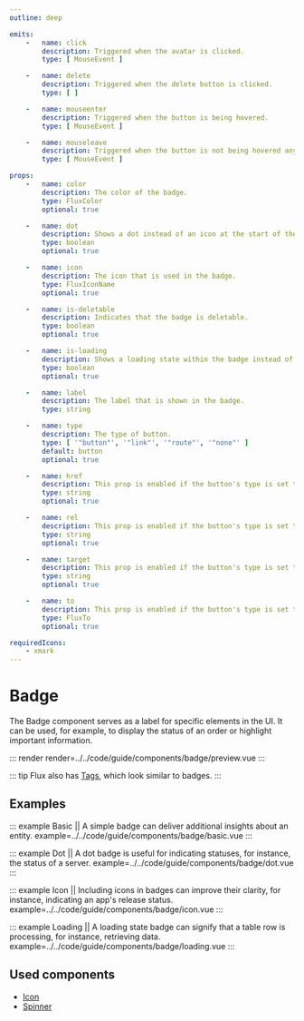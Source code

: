 ```yaml
---
outline: deep

emits:
    -   name: click
        description: Triggered when the avatar is clicked.
        type: [ MouseEvent ]

    -   name: delete
        description: Triggered when the delete button is clicked.
        type: [ ]

    -   name: mouseenter
        description: Triggered when the button is being hovered.
        type: [ MouseEvent ]

    -   name: mouseleave
        description: Triggered when the button is not being hovered anymore.
        type: [ MouseEvent ]

props:
    -   name: color
        description: The color of the badge.
        type: FluxColor
        optional: true

    -   name: dot
        description: Shows a dot instead of an icon at the start of the badge.
        type: boolean
        optional: true

    -   name: icon
        description: The icon that is used in the badge.
        type: FluxIconName
        optional: true

    -   name: is-deletable
        description: Indicates that the badge is deletable.
        type: boolean
        optional: true

    -   name: is-loading
        description: Shows a loading state within the badge instead of the icon or dot.
        type: boolean
        optional: true

    -   name: label
        description: The label that is shown in the badge.
        type: string

    -   name: type
        description: The type of button.
        type: [ '"button"', '"link"', '"route"', '"none"' ]
        default: button
        optional: true

    -   name: href
        description: This prop is enabled if the button's type is set to link. It's the same as the <a> HTML element.
        type: string
        optional: true

    -   name: rel
        description: This prop is enabled if the button's type is set to link. It's the same as the <a> HTML element.
        type: string
        optional: true

    -   name: target
        description: This prop is enabled if the button's type is set to link. It's the same as the <a> HTML element.
        type: string
        optional: true

    -   name: to
        description: This prop is enabled if the button's type is set to route. This integrates with Vue Router.
        type: FluxTo
        optional: true

requiredIcons:
    - xmark
---
```


# Badge

The Badge component serves as a label for specific elements in the UI. It can be used, for example, to display the status of an order or highlight important information.

::: render
render=../../code/guide/components/badge/preview.vue
:::

::: tip
Flux also has [Tags](./tag), which look similar to badges.
:::

<FrontmatterDocs/>

## Examples

::: example Basic || A simple badge can deliver additional insights about an entity.
example=../../code/guide/components/badge/basic.vue
:::

::: example Dot || A dot badge is useful for indicating statuses, for instance, the status of a server.
example=../../code/guide/components/badge/dot.vue
:::

::: example Icon || Including icons in badges can improve their clarity, for instance, indicating an app's release status.
example=../../code/guide/components/badge/icon.vue
:::

::: example Loading || A loading state badge can signify that a table row is processing, for instance, retrieving data.
example=../../code/guide/components/badge/loading.vue
:::

## Used components

- [Icon](./icon)
- [Spinner](./spinner)
